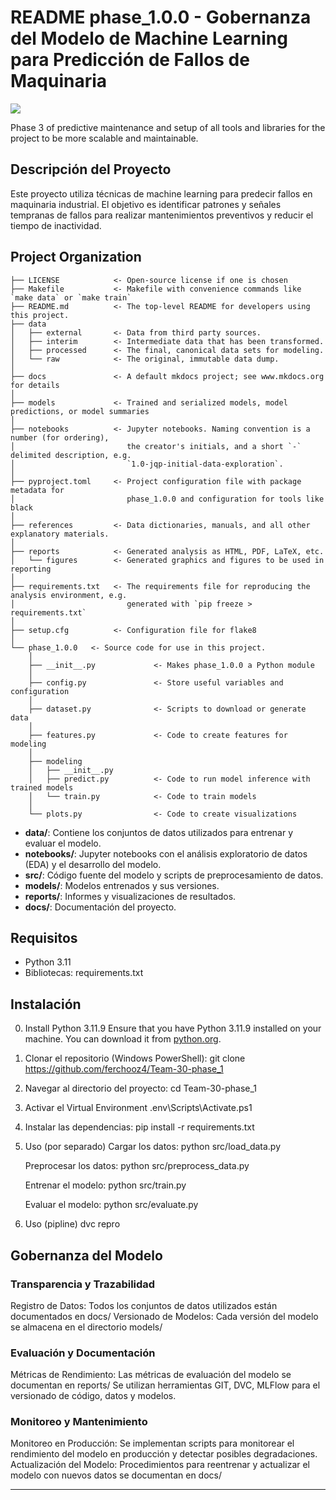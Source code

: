 # README phase_1.0.0 - Gobernanza del Modelo de Machine Learning para Predicción de Fallos de Maquinaria

<a target="_blank" href="https://cookiecutter-data-science.drivendata.org/">
    <img src="https://img.shields.io/badge/CCDS-Project%20template-328F97?logo=cookiecutter" />
</a>

Phase 3 of predictive maintenance and setup of all tools and libraries for the project to be more scalable and maintainable.

## Descripción del Proyecto
Este proyecto utiliza técnicas de machine learning para predecir fallos en maquinaria industrial. El objetivo es identificar patrones y señales tempranas de fallos para realizar mantenimientos preventivos y reducir el tiempo de inactividad.

## Project Organization

```
├── LICENSE            <- Open-source license if one is chosen
├── Makefile           <- Makefile with convenience commands like `make data` or `make train`
├── README.md          <- The top-level README for developers using this project.
├── data
│   ├── external       <- Data from third party sources.
│   ├── interim        <- Intermediate data that has been transformed.
│   ├── processed      <- The final, canonical data sets for modeling.
│   └── raw            <- The original, immutable data dump.
│
├── docs               <- A default mkdocs project; see www.mkdocs.org for details
│
├── models             <- Trained and serialized models, model predictions, or model summaries
│
├── notebooks          <- Jupyter notebooks. Naming convention is a number (for ordering),
│                         the creator's initials, and a short `-` delimited description, e.g.
│                         `1.0-jqp-initial-data-exploration`.
│
├── pyproject.toml     <- Project configuration file with package metadata for 
│                         phase_1.0.0 and configuration for tools like black
│
├── references         <- Data dictionaries, manuals, and all other explanatory materials.
│
├── reports            <- Generated analysis as HTML, PDF, LaTeX, etc.
│   └── figures        <- Generated graphics and figures to be used in reporting
│
├── requirements.txt   <- The requirements file for reproducing the analysis environment, e.g.
│                         generated with `pip freeze > requirements.txt`
│
├── setup.cfg          <- Configuration file for flake8
│
└── phase_1.0.0   <- Source code for use in this project.
    │
    ├── __init__.py             <- Makes phase_1.0.0 a Python module
    │
    ├── config.py               <- Store useful variables and configuration
    │
    ├── dataset.py              <- Scripts to download or generate data
    │
    ├── features.py             <- Code to create features for modeling
    │
    ├── modeling                
    │   ├── __init__.py 
    │   ├── predict.py          <- Code to run model inference with trained models          
    │   └── train.py            <- Code to train models
    │
    └── plots.py                <- Code to create visualizations
```

- **data/**: Contiene los conjuntos de datos utilizados para entrenar y evaluar el modelo.
- **notebooks/**: Jupyter notebooks con el análisis exploratorio de datos (EDA) y el desarrollo del modelo.
- **src/**: Código fuente del modelo y scripts de preprocesamiento de datos.
- **models/**: Modelos entrenados y sus versiones.
- **reports/**: Informes y visualizaciones de resultados.
- **docs/**: Documentación del proyecto.

## Requisitos
- Python 3.11
- Bibliotecas: requirements.txt

## Instalación

0. Install Python 3.11.9
   Ensure that you have Python 3.11.9 installed on your machine. You can download it from [python.org](https://www.python.org/downloads/).

1. Clonar el repositorio (Windows PowerShell):
   git clone https://github.com/ferchooz4/Team-30-phase_1 

2. Navegar al directorio del proyecto:
    cd Team-30-phase_1

3. Activar el Virtual Environment 
   .env\Scripts\Activate.ps1

4. Instalar las dependencias:
    pip install -r requirements.txt

5. Uso (por separado)
    Cargar los datos:
    python src/load_data.py
    
    Preprocesar los datos:
    python src/preprocess_data.py

    Entrenar el modelo:
    python src/train.py

    Evaluar el modelo:
    python src/evaluate.py

6. Uso (pipline)
    dvc repro

## Gobernanza del Modelo

### Transparencia y Trazabilidad
Registro de Datos: Todos los conjuntos de datos utilizados están documentados en docs/
Versionado de Modelos: Cada versión del modelo se almacena en el directorio models/ 

### Evaluación y Documentación
Métricas de Rendimiento: Las métricas de evaluación del modelo se documentan en reports/
Se utilizan herramientas GIT, DVC, MLFlow para el versionado de código, datos y modelos.

### Monitoreo y Mantenimiento
Monitoreo en Producción: Se implementan scripts para monitorear el rendimiento del modelo en producción y detectar posibles degradaciones.
Actualización del Modelo: Procedimientos para reentrenar y actualizar el modelo con nuevos datos se documentan en docs/

--------

